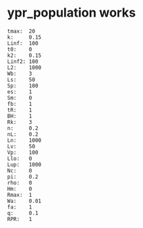 # ypr_population works

    tmax:  20
    k:     0.15
    Linf:  100
    t0:    0
    k2:    0.15
    Linf2: 100
    L2:    1000
    Wb:    3
    Ls:    50
    Sp:    100
    es:    1
    Sm:    0
    fb:    1
    tR:    1
    BH:    1
    Rk:    3
    n:     0.2
    nL:    0.2
    Ln:    1000
    Lv:    50
    Vp:    100
    Llo:   0
    Lup:   1000
    Nc:    0
    pi:    0.2
    rho:   0
    Hm:    0
    Rmax:  1
    Wa:    0.01
    fa:    1
    q:     0.1
    RPR:   1

